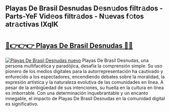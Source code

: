 ## Playas De Brasil Desnudas D𝚎sn𝚞dos filtr𝚊dos - Parts-YeF Vid𝚎os filtr𝚊dos - N𝚞evas f𝚘tos atr𝚊ctivas IXqIK

# <h2><a href="http://mb68clv.tromn.icu/?c=Playas+De+Brasil+Desnudas">🔗👉👉👉 Playas De Brasil Desnudas 🔗🔗</a></h2>

[![Playas De Brasil Desnudas nuevo](https://i.imgur.com/pEAQMta.gif)](http://mb68clv.tromn.icu/?c=Playas+De+Brasil+Desnudas)
Playas De Brasil Desnudas, una persona multifacética y paradójica, desafía la comprensión simple. Su uso pionero de los medios digitales para la autorrepresentación ha cautivado y enfurecido a los espectadores, encendiendo debates sobre la moralidad, la expresión artística y la naturaleza evolutiva de las comunidades en línea. A pesar de la ambigüedad de sus intenciones, su huella en la cultura en línea es imborrable. Con una determinación inquebrantable y un encanto innegable, el impacto de Playas De Brasil Desnudas en la comunidad digital es significativo.
